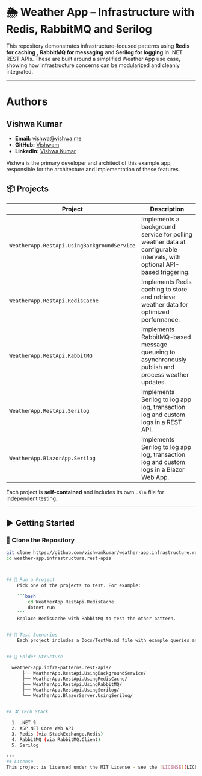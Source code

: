 # 🌦️ Weather App – Infrastructure with Redis, RabbitMQ and Serilog 

This repository demonstrates infrastructure-focused patterns using **Redis for caching** , **RabbitMQ for messaging** and **Serilog for logging** in .NET REST APIs. These are built around a simplified Weather App use case, showing how infrastructure concerns can be modularized and cleanly integrated.

---
# Authors

## Vishwa Kumar

- **Email:** vishwa@vishwa.me
- **GitHub:** [Vishwam](https://github.com/vishwamkumar)
- **LinkedIn:** [Vishwa Kumar](https://www.linkedin.com/in/vishwamohan)

Vishwa is the primary developer and architect of this example app, responsible for the architecture and implementation of these features.


## 📦 Projects

| Project | Description |
|--------|-------------|
| `WeatherApp.RestApi.UsingBackgroundService` | Implements a background service for polling weather data at configurable intervals, with optional API-based triggering. |
| `WeatherApp.RestApi.RedisCache` | Implements Redis caching to store and retrieve weather data for optimized performance. |
| `WeatherApp.RestApi.RabbitMQ`   | Implements RabbitMQ-based message queueing to asynchronously publish and process weather updates. |
| `WeatherApp.RestApi.Serilog`   | Implements Serilog to log app log, transaction log and custom logs in a REST API. |
| `WeatherApp.BlazorApp.Serilog`   | Implements Serilog to log app log, transaction log and custom logs in a Blazor Web App. |


Each project is **self-contained** and includes its own `.sln` file for independent testing.

---

## ▶️ Getting Started

### 🔁 Clone the Repository

```bash
git clone https://github.com/vishwamkumar/weather-app.infrastructure.rest-apis.git
cd weather-app.infrastructure.rest-apis



## 🚀 Run a Project
    Pick one of the projects to test. For example:

    ```bash
        cd WeatherApp.RestApi.RedisCache
        dotnet run
    ```
    Replace RedisCache with RabbitMQ to test the other pattern.


## 🧪 Test Scenarios
    Each project includes a Docs/TestMe.md file with example queries and test scenarios specific to the authentication scheme in use.


## 📂 Folder Structure

  weather-app.infra-patterns.rest-apis/
      ├── WeatherApp.RestApi.UsingBackgroundService/
      ├── WeatherApp.RestApi.UsingRedisCache/
      ├── WeatherApp.RestApi.UsingRabbitMQ/
      ├── WeatherApp.RestApi.UsingSerilog/
      └── WeatherApp.BlazorServer.UsingSerilog/


## 🛠️ Tech Stack

  1. .NET 9
  2. ASP.NET Core Web API
  3. Redis (via StackExchange.Redis)
  4. RabbitMQ (via RabbitMQ.Client)
  5. Serilog

---
## License
This project is licensed under the MIT License - see the [LICENSE](LICENSE) file for details.
